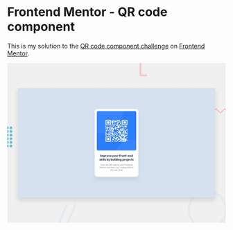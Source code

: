 # Frontend Mentor - QR code component

This is my solution to the [QR code component challenge](https://www.frontendmentor.io/challenges/qr-code-component-iux_sIO_H) on [Frontend Mentor](https://www.frontendmentor.io).


![Design preview for the QR code component coding challenge](./preview.jpg)
